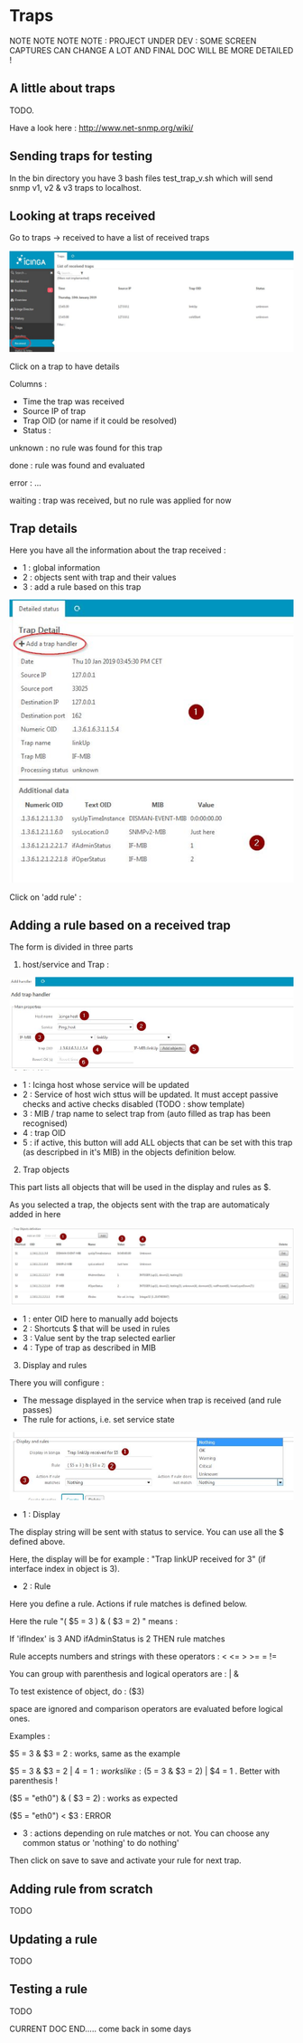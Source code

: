 Traps
===============

NOTE NOTE NOTE NOTE : PROJECT UNDER DEV : SOME SCREEN CAPTURES CAN CHANGE A LOT AND FINAL DOC WILL BE MORE DETAILED !

A little about traps
---------------

TODO.

Have a look here : http://www.net-snmp.org/wiki/


Sending traps for testing
---------------

In the bin directory you have 3 bash files test_trap_v<n>.sh which will send snmp v1, v2 & v3 traps to localhost.

Looking at traps received
---------------

Go to traps -> received to have a list of received traps

![trap-1](img/Trap-rule-1.jpg)

Click on a trap to have details

Columns : 
* Time the trap was received
* Source IP of trap
* Trap OID (or name if it could be resolved)
* Status : 

unknown : no rule was found for this trap

done : rule was found and evaluated

error : ...

waiting : trap was received, but no rule was applied for now




Trap details
---------------

Here you have all the information about the trap received :
* 1 : global information
* 2 : objects sent with trap and their values
* 3 : add a rule based on this trap

![trap-detail](img/trap-detail.jpg)

Click on 'add rule' : 


Adding a rule based on a received trap
---------------
	
The form is divided in three parts

1) host/service and Trap : 

![add-from-trap-1](img/add-from-trap-1.jpg)

* 1 : Icinga host whose service will be updated
* 2 : Service of host wich sttus will be updated. It must accept passive checks and active checks disabled (TODO : show template)
* 3 : MIB / trap name to select trap from (auto filled as trap has been recognised)
* 4 : trap OID
* 5 : if active, this button will add ALL objects that can be set with this trap (as descripbed in it's MIB) in the objects definition below.

2) Trap objects

This part lists all objects that will be used in the display and rules as $<n>.

As you selected a trap, the objects sent with the trap are automaticaly added in here

![add-from-trap-2](img/add-from-trap-2.jpg)

* 1 : enter OID here to manually add bojects
* 2 : Shortcuts $<n> that will be used in rules
* 3 : Value sent by the trap selected earlier
* 4 : Type of trap as described in MIB

3) Display and rules

There you will configure : 
* The message displayed in the service when trap is received (and rule passes)
* The rule for actions, i.e. set service state

![add-from-trap-3](img/add-from-trap-3.jpg)

* 1 : Display

The display string will be sent with status to service. You can use all the $<n> defined above.

Here, the display will be for example : "Trap linkUP received for 3"
(if interface index in object is 3).

* 2 : Rule

Here you define a rule. Actions if rule matches is defined below.

Here the rule "( $5 = 3 ) & ( $3 = 2) " means : 

If 'ifIndex' is 3 AND ifAdminStatus is 2 THEN rule matches

Rule accepts numbers and strings with these operators : < <= > >= = !=

You can group with parenthesis and logical operators are : | &

To test existence of object, do : ($3)

space are ignored and comparison operators are evaluated before logical ones.

Examples : 

$5 = 3  &  $3 = 2 : works, same as the example

$5 = 3  &  $3 = 2 | $4 = 1 : works like : ($5 = 3  &  $3 = 2) | $4 = 1 . Better with parenthesis !

($5 = "eth0") & ( $3 = 2) : works as expected

($5 = "eth0") < $3 : ERROR

* 3 : actions depending on rule matches or not. You can choose any common status or 'nothing' to do nothing'

Then click on save to save and activate your rule for next trap.


Adding rule from scratch
---------------
TODO

Updating a rule
---------------
TODO

Testing a rule
---------------
TODO

CURRENT DOC END..... come back in some days



